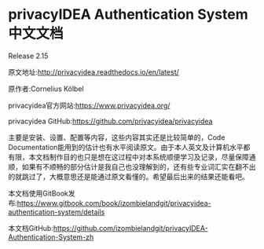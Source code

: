 # privacyIDEA Authentication System中文文档

Release 2.15

原文地址:<http://privacyidea.readthedocs.io/en/latest/>

原作者:Cornelius Kölbel

privacyidea官方网站:<https://www.privacyidea.org/>

privacyidea GitHub:<https://github.com/privacyidea/privacyidea>

主要是安装、设置、配置等内容，这些内容其实还是比较简单的，Code Documentation能用到的估计也有水平阅读原文。由于本人英文及计算机水平都有限，本文档制作目的也只是想在这过程中对本系统顺便学习及记录，尽量保障通顺，如果有不顺畅的部分估计是我自己也没理解到的，还有些专业词汇实在翻不出的就跳过了，大概意思还是能通过原文看懂的。希望最后出来的结果还能看吧。

本文档使用GitBook发布:<https://www.gitbook.com/book/izombielandgit/privacyidea-authentication-system/details>

本文档GitHub:<https://github.com/izombielandgit/privacyIDEA-Authentication-System-zh>